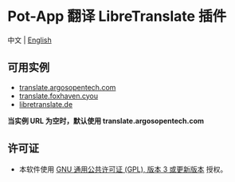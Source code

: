 <!--
SPDX-FileCopyrightText: 2024 Integral <integral@member.fsf.org>

SPDX-License-Identifier: GPL-3.0-or-later
-->

# Pot-App 翻译 LibreTranslate 插件

中文 | [English](README_EN.md)

## 可用实例

- [translate.argosopentech.com](https://translate.argosopentech.com/)
- [translate.foxhaven.cyou](https://translate.foxhaven.cyou/)
- [libretranslate.de](https://libretranslate.de)

**当实例 URL 为空时，默认使用 translate.argosopentech.com**

## 许可证
- 本软件使用 [GNU 通用公共许可证 (GPL), 版本 3 或更新版本](LICENSES/GPL-3.0-or-later.txt) 授权。
